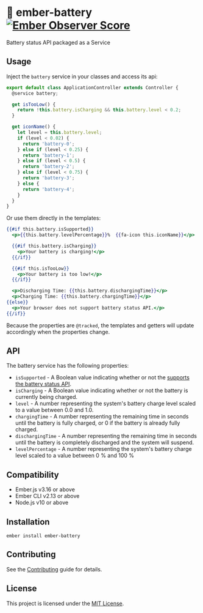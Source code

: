 🔋 ember-battery [![Ember Observer Score](https://emberobserver.com/badges/ember-battery.svg)](https://emberobserver.com/addons/ember-battery)
==============================================================================

Battery status API packaged as a Service

## Usage

Inject the `battery` service in your classes and access its api:

```js
export default class ApplicationController extends Controller {
  @service battery;

  get isTooLow() {
    return !this.battery.isCharging && this.battery.level < 0.2;
  }

  get iconName() {
    let level = this.battery.level;
    if (level < 0.02) {
      return 'battery-0';
    } else if (level < 0.25) {
      return 'battery-1';
    } else if (level < 0.5) {
      return 'battery-2';
    } else if (level < 0.75) {
      return 'battery-3';
    } else {
      return 'battery-4';
    }
  }
}
```

Or use them directly in the templates:

```hbs
{{#if this.battery.isSupported}}
  <p>{{this.battery.levelPercentage}}%  {{fa-icon this.iconName}}</p>

  {{#if this.battery.isCharging}}
    <p>Your battery is charging!</p>
  {{/if}}

  {{#if this.isTooLow}}
    <p>Your battery is too low!</p>
  {{/if}}

  <p>Discharging Time: {{this.battery.dischargingTime}}</p>
  <p>Charging Time: {{this.battery.chargingTime}}</p>
{{else}}
  <p>Your browser does not support battery status API.</p>
{{/if}}

```

Because the properties are `@tracked`, the templates and getters will update accordingly when the properties change.

## API

The battery service has the following properties:

* `isSupported` - A Boolean value indicating whether or not the [supports the battery status API](https://caniuse.com/battery-status).
* `isCharging` - A Boolean value indicating whether or not the battery is currently being charged.
* `level` - A number representing the system's battery charge level scaled to a value between 0.0 and 1.0.
* `chargingTime` - A number representing the remaining time in seconds until the battery is fully charged, or 0 if the battery is already fully charged.
* `dischargingTime` - A number representing the remaining time in seconds until the battery is completely discharged and the system will suspend.
* `levelPercentage` - A number representing the system's battery charge level scaled to a value between 0 % and 100 %


Compatibility
------------------------------------------------------------------------------

* Ember.js v3.16 or above
* Ember CLI v2.13 or above
* Node.js v10 or above


Installation
------------------------------------------------------------------------------

```
ember install ember-battery
```


Contributing
------------------------------------------------------------------------------

See the [Contributing](CONTRIBUTING.md) guide for details.


License
------------------------------------------------------------------------------

This project is licensed under the [MIT License](LICENSE.md).
